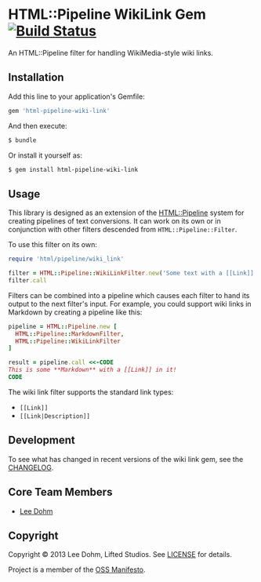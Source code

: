 # HTML::Pipeline WikiLink Gem [![Build Status](https://travis-ci.org/lifted-studios/html-pipeline-wiki-link.png?branch=master)](https://travis-ci.org/lifted-studios/html-pipeline-wiki-link)

An HTML::Pipeline filter for handling WikiMedia-style wiki links.

## Installation

Add this line to your application's Gemfile:

```ruby
gem 'html-pipeline-wiki-link'
```

And then execute:

```sh
$ bundle
```

Or install it yourself as:

```sh
$ gem install html-pipeline-wiki-link
```

## Usage

This library is designed as an extension of the [HTML::Pipeline](https://github.com/jch/html-pipeline) system for creating pipelines of text conversions.  It can work on its own or in conjunction with other filters descended from `HTML::Pipeline::Filter`.

To use this filter on its own:

```ruby
require 'html/pipeline/wiki_link'

filter = HTML::Pipeline::WikiLinkFilter.new('Some text with a [[Link]] in it.')
filter.call
```

Filters can be combined into a pipeline which causes each filter to hand its output to the next filter's input.  For example, you could support wiki links in Markdown by creating a pipeline like this:

```ruby
pipeline = HTML::Pipeline.new [
  HTML::Pipeline::MarkdownFilter,
  HTML::Pipeline::WikiLinkFilter
]

result = pipeline.call <<-CODE
This is some **Markdown** with a [[Link]] in it!
CODE
```

The wiki link filter supports the standard link types:

* `[[Link]]`
* `[[Link|Description]]`

<!--
## Troubleshooting
-->

## Development

To see what has changed in recent versions of the wiki link gem, see the [CHANGELOG](CHANGELOG.md).

## Core Team Members

* [Lee Dohm](https://github.com/lee-dohm/)

<!--
## Resources
-->

<!-- ### Other questions

Feel free to chat with the wiki link gem core team (and many other users) on IRC in the  [#project](irc://irc.freenode.net/project) channel on Freenode, or via email on the [Project mailing list]().
 -->

## Copyright

Copyright © 2013 Lee Dohm, Lifted Studios. See [LICENSE](LICENSE.md) for details.

Project is a member of the [OSS Manifesto](http://ossmanifesto.org/).
